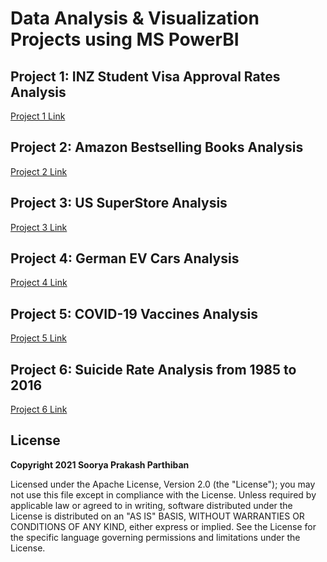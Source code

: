 # Data Analysis & Visualization Projects using MS PowerBI

## Project 1: INZ Student Visa Approval Rates Analysis
[Project 1 Link](https://github.com/drdataSpp/Spp_PowerBI_Student_Visa_Analysis)

## Project 2: Amazon Bestselling Books Analysis
[Project 2 Link](https://github.com/drdataSpp/Spp_PowerBI_Amazon_Bestselling_Books_Analysis)

## Project 3: US SuperStore Analysis
[Project 3 Link](https://github.com/drdataSpp/Spp_PowerBI_US-SuperStore_Analysis)

## Project 4: German EV Cars Analysis
[Project 4 Link](https://github.com/drdataSpp/Spp_PowerBI_EV_Cars_Analysis)

## Project 5: COVID-19 Vaccines Analysis
[Project 5 Link](https://github.com/drdataSpp/Spp_PowerBI_Covid_Vaccines_Analysis)

## Project 6: Suicide Rate Analysis from 1985 to 2016
[Project 6 Link](https://github.com/drdataSpp/Spp_PowerBI_Suicide_Rates_Analysis)

## License
**Copyright 2021 Soorya Prakash Parthiban**

Licensed under the Apache License, Version 2.0 (the "License"); you may not use this file except in compliance with the License. Unless required by applicable law or agreed to in writing, software distributed under the License is distributed on an "AS IS" BASIS, WITHOUT WARRANTIES OR CONDITIONS OF ANY KIND, either express or implied. See the License for the specific language governing permissions and limitations under the License.
